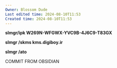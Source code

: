 ```yaml
---
Owner: Blossom Dude
Last edited time: 2024-08-10T11:53
Created time: 2024-08-10T11:53
---
```

**slmgr/ipk W269N-WFGWX-YVC9B-4J6C9-T83GX**

**slmgr /skms kms.digiboy.ir**

**slmgr /ato**

COMMIT FROM OBSIDIAN